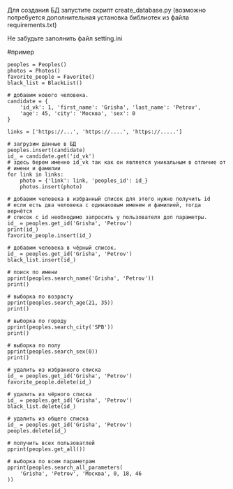 Для создания БД запустите скрипт create_database.py (возможно потребуется дополнительная установка библиотек из файла requirements.txt)

Не забудьте заполнить файл setting.ini


#пример 

    peoples = Peoples()
    photos = Photos()
    favorite_people = Favorite()
    black_list = BlackList()

    # добавим нового человека.
    candidate = {
        'id_vk': 1, 'first_name': 'Grisha', 'last_name': 'Petrov',
        'age': 45, 'city': 'Москва', 'sex': 0
    }

    links = ['https://...', 'https://....', 'https://.....']

    # загрузим данные в БД
    peoples.insert(candidate)
    id_ = candidate.get('id_vk')
    # здесь берем именно id_vk так как он является уникальным в отличие от
    # имени и фамилии
    for link in links:
        photo = {'link': link, 'peoples_id': id_}
        photos.insert(photo)

    # добавим человека в избранный список для этого нужно получить id
    # если есть два человека с одинаковым именем и фамилией, тогда вернётся
    # список с id необходимо запросить у пользователя доп параметры.
    id_ = peoples.get_id('Grisha', 'Petrov')
    print(id_)
    favorite_people.insert(id_)

    # добавим человека в чёрный список.
    id_ = peoples.get_id('Grisha', 'Petrov')
    black_list.insert(id_)

    # поиск по имени
    pprint(peoples.search_name('Grisha', 'Petrov'))
    print()

    # выборка по возрасту
    pprint(peoples.search_age(21, 35))
    print()

    # выборка по городу
    pprint(peoples.search_city('SPB'))
    print()

    # выборка по полу
    pprint(peoples.search_sex(0))
    print()

    # удалить из избранного списка
    id_ = peoples.get_id('Grisha', 'Petrov')
    favorite_people.delete(id_)

    # удалить из чёрного списка
    id_ = peoples.get_id('Grisha', 'Petrov')
    black_list.delete(id_)

    # удалить из общего списка
    id_ = peoples.get_id('Grisha', 'Petrov')
    peoples.delete(id_)

    # получить всех пользоватлей
    pprint(peoples.get_all())

    # выборка по всем параметрам
    pprint(peoples.search_all_parameters(
        'Grisha', 'Petrov', 'Москва', 0, 18, 46
    ))
